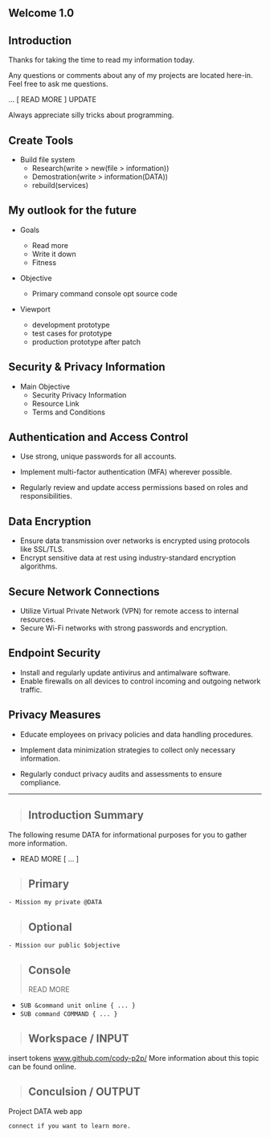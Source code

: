 ## Welcome 1.0

## Introduction

Thanks for taking the time to read my information today.

Any questions or comments about any of my projects are located here-in.
Feel free to ask me questions.

... [ READ MORE ] UPDATE

Always appreciate silly tricks about programming.

## Create Tools

+ Build file system
  - Research(write > new(file > information))
  - Demostration(write > information(DATA))
  - rebuild(services)
 
## My outlook for the future

+ Goals
  - Read more
  - Write it down
  - Fitness

+ Objective
  - Primary command console opt source code

+ Viewport
  - development prototype
  - test cases for prototype
  - production prototype after patch
  
## Security & Privacy Information

+ Main Objective
  - Security Privacy Information
  - Resource Link
  - Terms and Conditions
  
## Authentication and Access Control

+ Use strong, unique passwords for all accounts.
- Implement multi-factor authentication (MFA) wherever possible.
+ Regularly review and update access permissions based on roles and responsibilities.

## Data Encryption

+ Ensure data transmission over networks is encrypted using protocols like SSL/TLS.
+ Encrypt sensitive data at rest using industry-standard encryption algorithms.

## Secure Network Connections

+ Utilize Virtual Private Network (VPN) for remote access to internal resources.
+ Secure Wi-Fi networks with strong passwords and encryption.

## Endpoint Security

+ Install and regularly update antivirus and antimalware software.
+ Enable firewalls on all devices to control incoming and outgoing network traffic.

## Privacy Measures

+ Educate employees on privacy policies and data handling procedures.
- Implement data minimization strategies to collect only necessary information.
+ Regularly conduct privacy audits and assessments to ensure compliance.

<hr>

> ## Introduction Summary

The following resume DATA for informational purposes for you to gather more information.

+ READ MORE [ ... ]
  
> ## Primary
<code>- Mission my private @DATA</code>
> ## Optional
<code>- Mission our public $objective</code>

> ## Console
>  READ MORE
- <code>SUB &command unit online { ... }</code>
- <code>SUB command COMMAND { ... } </code>

> ## Workspace / INPUT

insert tokens
www.github.com/cody-p2p/
More information about this topic can be found online.

> ## Conculsion / OUTPUT

Project DATA web app

<pre>
<code>connect if you want to learn more.</code>
</pre>
